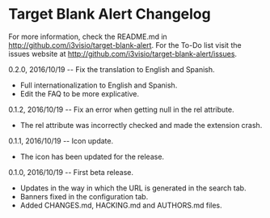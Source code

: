 Target Blank Alert Changelog
============================

For more information, check the README.md in <http://github.com/i3visio/target-blank-alert>. For the To-Do list visit the issues website at <http://github.com/i3visio/target-blank-alert/issues>.

0.2.0, 2016/10/19 -- Fix the translation to English and Spanish.
- Full internationalization to English and Spanish.
- Edit the FAQ to be more explicative.

0.1.2, 2016/10/19 -- Fix an error when getting null in the rel attribute.
- The rel attribute was incorrectly checked and made the extension crash.

0.1.1, 2016/10/19 -- Icon update.
- The icon has been updated for the release.

0.1.0, 2016/10/19 -- First beta release.
- Updates in the way in which the URL is generated in the search tab.
- Banners fixed in the configuration tab.
- Added CHANGES.md, HACKING.md and AUTHORS.md files.
